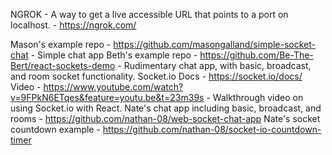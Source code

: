 NGROK - A way to get a live accessible URL that points to a port on localhost. - https://ngrok.com/


Mason's example repo - https://github.com/masongalland/simple-socket-chat - Simple chat app
Beth's example repo - https://github.com/Be-The-Bert/react-sockets-demo - Rudimentary chat app, with basic, broadcast, and room socket functionality.
Socket.io Docs - https://socket.io/docs/
Video - https://www.youtube.com/watch?v=9FPkN6ETqes&feature=youtu.be&t=23m39s - Walkthrough video on using Socket.io with React.
Nate's chat app including basic, broadcast, and rooms - https://github.com/nathan-08/web-socket-chat-app
Nate's socket countdown example - https://github.com/nathan-08/socket-io-countdown-timer

